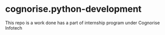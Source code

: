 # cognorise.python-development
This repo is a work done has a  part of internship program under Cognorise Infotech
